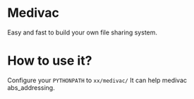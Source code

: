 # Medivac
Easy and fast to build your own file sharing system.

# How to use it?
Configure your `PYTHONPATH` to `xx/medivac/` It can help medivac abs_addressing.
